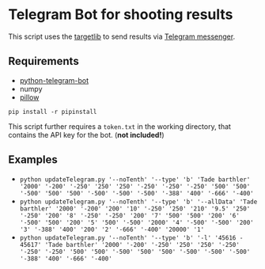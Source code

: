 # Telegram Bot for shooting results

This script uses the [targetlib](https://github.com/tadeaustria/targetlib) to send results via [Telegram messenger](https://telegram.org/).

## Requirements

* [python-telegram-bot](https://python-telegram-bot.org/)
* numpy
* [pillow](https://pillow.readthedocs.io/en/stable/)
  
```pip install -r pipinstall```

This script further requires a `token.txt` in the working directory, that contains the API key for the bot. (**not included!**)

## Examples

* ```python updateTelegram.py '--noTenth' '--type' 'b' 'Tade barthler' '2000' '-200' '-250' '250' '250' '-250' '-250' '-250' '500' '500' '-500' '500' '500' '-500' '-500' '-500' '-388' '400' '-666' '-400'```
* ```python updateTelegram.py '--noTenth' '--type' 'b' '--allData' 'Tade barthler' '2000' '-200' '200' '10' '-250' '250' '210' '9.5' '250' '-250' '200' '8' '-250' '-250' '200' '7' '500' '500' '200' '6' '-500' '500' '200' '5' '500' '-500' '2000' '4' '-500' '-500' '200' '3' '-388' '400' '200' '2' '-666' '-400' '20000' '1'```
* ```python updateTelegram.py '--noTenth' '--type' 'b' '-l' '45616 - 45617' 'Tade barthler' '2000' '-200' '-250' '250' '250' '-250' '-250' '-250' '500' '500' '-500' '500' '500' '-500' '-500' '-500' '-388' '400' '-666' '-400'```